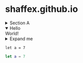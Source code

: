 # shaffex.github.io

<details>
<summary>Section A</summary>
<details>
<summary>Section A.B</summary>
<details>
<summary>Section A.B.C</summary>
<details>
<summary>Section A.B.C.D</summary>
  Done!
</details>
</details>
</details>
</details>

<details open>
  <summary>Hello</summary>
  World!
</details>

<details>
  <summary>Expand me</summary>
  
```xml
<vstack>
  <circle foregroundColor="red"/>
  <circle foregroundColor="green"/>
  <circle foregroundColor="blue"/>
</vstack>
```

</details>



```
let a = 7
```

```swift
let a = 7
```
